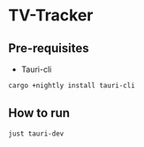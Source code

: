 # TV-Tracker

## Pre-requisites
- Tauri-cli
```bash
cargo +nightly install tauri-cli
```

## How to run
```
just tauri-dev
```
